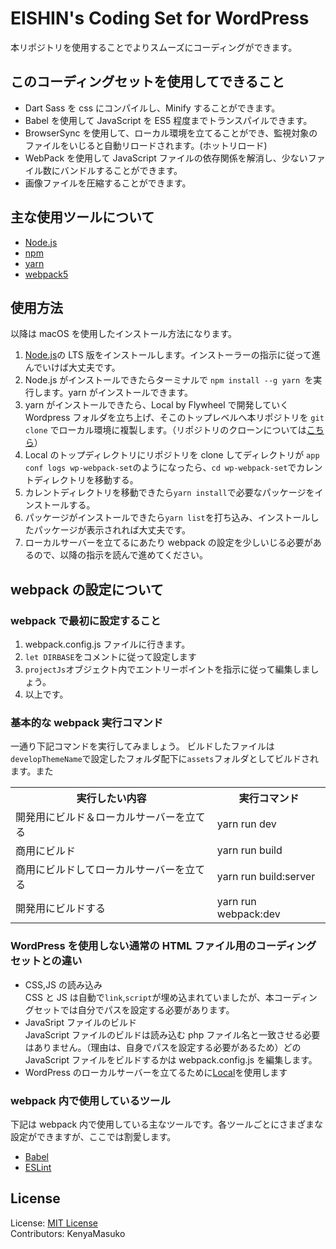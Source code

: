 # EISHIN's Coding Set for WordPress

本リポジトリを使用することでよりスムーズにコーディングができます。

## このコーディングセットを使用してできること

- Dart Sass を css にコンパイルし、Minify することができます。
- Babel を使用して JavaScript を ES5 程度までトランスパイルできます。
- BrowserSync を使用して、ローカル環境を立てることができ、監視対象のファイルをいじると自動リロードされます。(ホットリロード)
- WebPack を使用して JavaScript ファイルの依存関係を解消し、少ないファイル数にバンドルすることができます。
- 画像ファイルを圧縮することができます。

## 主な使用ツールについて

- [Node.js](https://nodejs.org/ja/)
- [npm](https://docs.npmjs.com/about-npm)
- [yarn](https://classic.yarnpkg.com/lang/en)
- [webpack5](https://webpack.js.org/concepts/)

## 使用方法

以降は macOS を使用したインストール方法になります。<br>

1. [Node.js](https://nodejs.org/ja/)の LTS 版をインストールします。インストーラーの指示に従って進んでいけば大丈夫です。
2. Node.js がインストールできたらターミナルで `npm install --g yarn `を実行します。yarn がインストールできます。
3. yarn がインストールできたら、Local by Flywheel で開発していく Wordpress フォルダを立ち上げ、そこのトップレベルへ本リポジトリを `git clone` でローカル環境に複製します。（リポジトリのクローンについては[こちら](https://docs.github.com/ja/repositories/creating-and-managing-repositories/cloning-a-repository)）
4. Local のトップディレクトリにリポジトリを clone してディレクトリが `app conf logs wp-webpack-set`のようになったら、`cd wp-webpack-set`でカレントディレクトリを移動する。
5. カレントディレクトリを移動できたら`yarn install`で必要なパッケージをインストールする。
6. パッケージがインストールできたら`yarn list`を打ち込み、インストールしたパッケージが表示されれば大丈夫です。
7. ローカルサーバーを立てるにあたり webpack の設定を少しいじる必要があるので、以降の指示を読んで進めてください。

## webpack の設定について

### webpack で最初に設定すること

1. webpack.config.js ファイルに行きます。
2. `let DIRBASE`をコメントに従って設定します
3. `projectJs`オブジェクト内でエントリーポイントを指示に従って編集しましょう。
4. 以上です。

### 基本的な webpack 実行コマンド

一通り下記コマンドを実行してみましょう。
ビルドしたファイルは`developThemeName`で設定したフォルダ配下に`assets`フォルダとしてビルドされます。また

<table style='width: 100%;'>
  <tr>
    <th>実行したい内容</th>
    <th>実行コマンド</th>
  </tr>
  <tr>
    <td>開発用にビルド＆ローカルサーバーを立てる</td>
    <td>yarn run dev</td>
  </tr>
  <tr>
    <td>商用にビルド</td>
    <td>yarn run build</td>
  </tr>
  <tr>
    <td>商用にビルドしてローカルサーバーを立てる</td>
    <td>yarn run build:server</td>
  </tr>
  <tr>
    <td>開発用にビルドする</td>
    <td>yarn run webpack:dev</td>
  </tr>
</table>

### WordPress を使用しない通常の HTML ファイル用のコーディングセットとの違い

- CSS,JS の読み込み<br>CSS と JS は自動で`link`,`script`が埋め込まれていましたが、本コーディングセットでは自分でパスを設定する必要があります。
- JavaSript ファイルのビルド<br>JavaScript ファイルのビルドは読み込む php ファイル名と一致させる必要はありません。（理由は、自身でパスを設定する必要があるため）どの JavaScript ファイルをビルドするかは webpack.config.js を編集します。
- WordPress のローカルサーバーを立てるために[Local](https://and-ha.com/coding/local-wordpress/)を使用します

### webpack 内で使用しているツール

下記は webpack 内で使用している主なツールです。各ツールごとにさまざまな設定ができますが、ここでは割愛します。

- [Babel](https://babeljs.io/)
- [ESLint](https://eslint.org/)

## License

License: [MIT License](https://opensource.org/licenses/MIT)<br>
Contributors: KenyaMasuko
